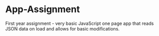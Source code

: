 # App-Assignment

First year assignment - very basic JavaScript one page app that reads JSON data on load and allows for basic modifications.  
